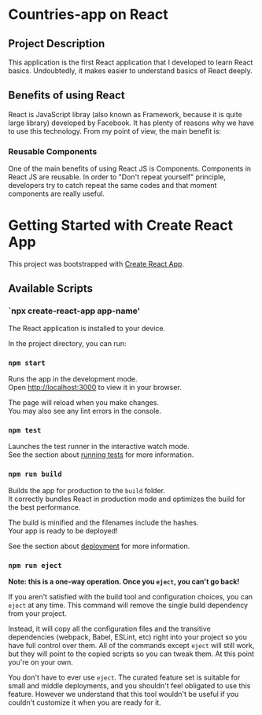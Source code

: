 # Countries-app on React
## Project Description
This application is the first React application that I developed to learn React basics. Undoubtedly, it makes easier to understand basics of React deeply. 

## Benefits of using React
React is JavaScript libray (also known as Framework, because it is quite large library) developed by Facebook. It has plenty of reasons why we have to use this technology. From my point of view, the main benefit is:

### Reusable Components
One of the main benefits of using React JS is Components. Components in React JS are reusable. In order to "Don't repeat yourself" principle, developers try to catch repeat the same codes and that moment components are really useful.

# Getting Started with Create React App

This project was bootstrapped with [Create React App](https://github.com/facebook/create-react-app).

## Available Scripts

### `npx create-react-app app-name'

The React application is installed to your device.

In the project directory, you can run:

### `npm start`

Runs the app in the development mode.\
Open [http://localhost:3000](http://localhost:3000) to view it in your browser.

The page will reload when you make changes.\
You may also see any lint errors in the console.

### `npm test`

Launches the test runner in the interactive watch mode.\
See the section about [running tests](https://facebook.github.io/create-react-app/docs/running-tests) for more information.

### `npm run build`

Builds the app for production to the `build` folder.\
It correctly bundles React in production mode and optimizes the build for the best performance.

The build is minified and the filenames include the hashes.\
Your app is ready to be deployed!

See the section about [deployment](https://facebook.github.io/create-react-app/docs/deployment) for more information.

### `npm run eject`

**Note: this is a one-way operation. Once you `eject`, you can't go back!**

If you aren't satisfied with the build tool and configuration choices, you can `eject` at any time. This command will remove the single build dependency from your project.

Instead, it will copy all the configuration files and the transitive dependencies (webpack, Babel, ESLint, etc) right into your project so you have full control over them. All of the commands except `eject` will still work, but they will point to the copied scripts so you can tweak them. At this point you're on your own.

You don't have to ever use `eject`. The curated feature set is suitable for small and middle deployments, and you shouldn't feel obligated to use this feature. However we understand that this tool wouldn't be useful if you couldn't customize it when you are ready for it.
